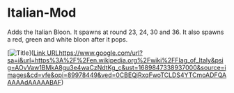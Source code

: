 # Italian-Mod
Adds the Italian Bloon. It spawns at round 23, 24, 30 and 36. It also spawns a red, green and white bloon after it pops.

[![Title](![image](https://github.com/000Diggity000/Italian-Mod/assets/116099377/a63974d6-4cf5-462a-bad5-02d69dbe047c)
)]([Link URL](https://www.google.com/url?sa=i&url=https%3A%2F%2Fen.wikipedia.org%2Fwiki%2FFlag_of_Italy&psig=AOvVaw1BMkA8gu3e4waCzNdtKg_c&ust=1689847338937000&source=images&cd=vfe&opi=89978449&ved=0CBEQjRxqFwoTCLDS4YTCmoADFQAAAAAdAAAAABAF)https://www.google.com/url?sa=i&url=https%3A%2F%2Fen.wikipedia.org%2Fwiki%2FFlag_of_Italy&psig=AOvVaw1BMkA8gu3e4waCzNdtKg_c&ust=1689847338937000&source=images&cd=vfe&opi=89978449&ved=0CBEQjRxqFwoTCLDS4YTCmoADFQAAAAAdAAAAABAF)
